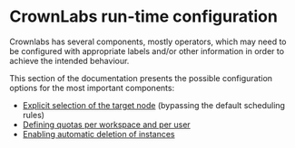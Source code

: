 # CrownLabs run-time configuration

Crownlabs has several components, mostly operators, which may need to be configured with appropriate labels and/or other information in order to achieve the intended behaviour.

This section of the documentation presents the possible configuration options for the most important components:
- [Explicit selection of the target node](node-selection.md) (bypassing the default scheduling rules)
- [Defining quotas per workspace and per user](resource-quota.md)
- [Enabling automatic deletion of instances](inactivity-expiration-instance.md)


